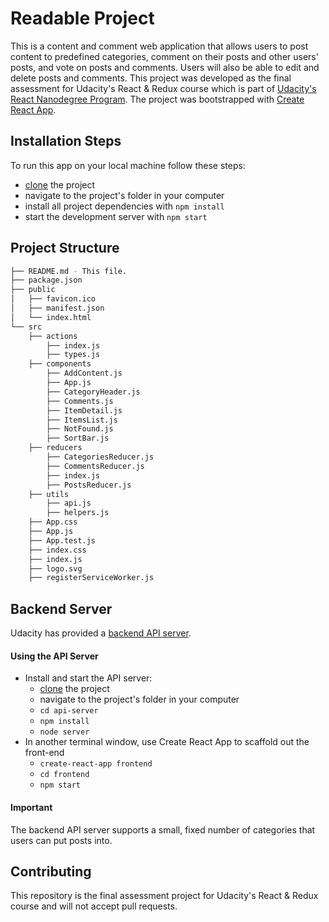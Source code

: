 # Readable Project

This is a content and comment web application that allows users to post content to predefined categories, comment on their posts and other users' posts, and vote on posts and comments. Users will also be able to edit and delete posts and comments.
This project was developed as the final assessment for Udacity's React & Redux course which is part of [Udacity's React Nanodegree Program](https://www.udacity.com/course/react-nanodegree--nd019). The project was bootstrapped with [Create React App](https://github.com/facebookincubator/create-react-app).

## Installation Steps

To run this app on your local machine follow these steps:

* [clone](https://help.github.com/articles/cloning-a-repository/) the project
* navigate to the project's folder in your computer
* install all project dependencies with `npm install`
* start the development server with `npm start`

## Project Structure
```bash
├── README.md - This file.
├── package.json
├── public
│   ├── favicon.ico
│   ├── manifest.json
│   └── index.html
└── src
    ├── actions
        ├── index.js
        ├── types.js
    ├── components
        ├── AddContent.js
        ├── App.js
        ├── CategoryHeader.js
        ├── Comments.js
        ├── ItemDetail.js
        ├── ItemsList.js
        ├── NotFound.js
        ├── SortBar.js
    ├── reducers
        ├── CategoriesReducer.js
        ├── CommentsReducer.js
        ├── index.js
        ├── PostsReducer.js
    ├── utils
        ├── api.js
        ├── helpers.js
    ├── App.css
    ├── App.js    
    ├── App.test.js
    ├── index.css
    ├── index.js
    ├── logo.svg
    ├── registerServiceWorker.js
```

## Backend Server

Udacity has provided a [backend API server](https://github.com/udacity/reactnd-project-readable-starter).

#### Using the API Server

* Install and start the API server:
    - [clone](https://help.github.com/articles/cloning-a-repository/) the project
    - navigate to the project's folder in your computer
    - `cd api-server`
    - `npm install`
    - `node server`
* In another terminal window, use Create React App to scaffold out the front-end
    - `create-react-app frontend`
    - `cd frontend`
    - `npm start`

#### Important

The backend API server supports a small, fixed number of categories that users can put posts into.

## Contributing

This repository is the final assessment project for Udacity's React & Redux course and will not accept pull requests.
